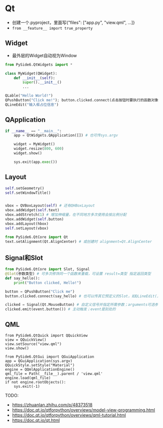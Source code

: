# Qt

* 创建一个.pyproject，里面写{"files": ["app.py", "view.qml", ...]}
* `from __feature__ import true_property`

## Widget

* 最外层的Widget自动视为Window

```py
from PySide6.QtWidgets import *

class MyWidget(QWidget):
    def __init__(self):
        super().__init__()
        ...

QLable("Hello World!")
QPushButton("Click me!"); button.clicked.connect(点击按钮时要执行的函数对象)
QLineEdit("输入框占位信息")
```

## QApplication

```py
if __name__ == "__main__":
    app = QtWidgets.QApplication([]) # 也可传sys.argv

    widget = MyWidget()
    widget.resize(800, 600)
    widget.show()

    sys.exit(app.exec())
```

## Layout

```py
self.setGeometry()
self.setWindowTitle()


vbox = QVBoxLayout(self) # 还有QHBoxLayout
vbox.addWidget(self.text)
vbox.addStretch(1) # 增加伸缩量，在不同地方多次使用会按比例分配
vbox.addWidget(self.button)
vbox.addLayout(hbox)
self.setLayout(vbox)

from PySide6.QtCore import Qt
text.setAlignment(Qt.AlignCenter) # 或创建时 alignment=Qt.AlignCenter
```

## Signal和Slot

```py
from PySide6.QtCore import Slot, Signal
@Slot(参数类型) # 可多次修饰同一个函数来重载，可设置 result=类型 指定返回类型
def say_hello():
    print("Button clicked, Hello!")

button = QPushButton("Click me")
button.clicked.connect(say_hello) # 也可以传其它预定义的Slot，如QLineEdit()实例的.clear；返回disconnect()函数

clicked = Signal(Qt.MouseButton) # 自定义信号并指定所需参数；arguments可选参数在QML中有用
clicked.emit(event.button()) # 主动触发；event是别处的
```

## QML

```
from PySide6.QtQuick import QQuickView
view = QQuickView()
view.setSource("view.qml")
view.show()

from PySide6.QtGui import QGuiApplication
app = QGuiApplication(sys.argv)
QQuickStyle.setStyle("Material")
engine = QQmlApplicationEngine()
qml_file = Path(__file__).parent / 'view.qml'
engine.load(qml_file)
if not engine.rootObjects():
    sys.exit(-1)
```

TODO:

* https://zhuanlan.zhihu.com/p/48373518
* https://doc.qt.io/qtforpython/overviews/model-view-programming.html
* https://doc.qt.io/qtforpython/overviews/qml-tutorial.html
* https://doc.qt.io/qt.html
